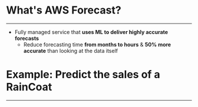 # What's AWS Forecast?
---

* Fully managed service that **uses ML to deliver highly accurate forecasts**
	* Reduce forecasting time **from months to hours** & **50% more accurate** than looking at the data itself

# Example: Predict the sales of a RainCoat
---

